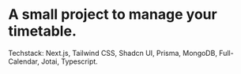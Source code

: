 # A small project to manage your timetable.

Techstack: Next.js, Tailwind CSS, Shadcn UI, Prisma, MongoDB, Full-Calendar, Jotai, Typescript.
